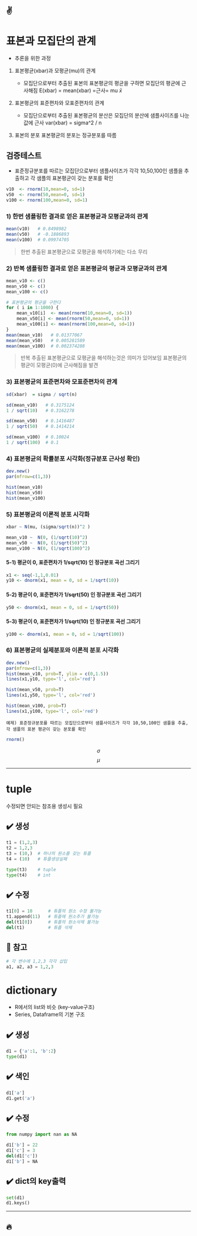 :v:
---
# 표본과 모집단의 관계
- 추론을 위한 과정
1. 표본평균(xbar)과 모평균(mu)의 관계
    - 모집단으로부터 추출된 표본의 표본평균의 평균을 구하면 모집단의 평균에 근사해짐
    E(xbar) = mean(xbar) =근사= mu
    $\bar{x}$
2. 표본평균의 표준편차와 모표준편차의 관계
    - 모집단으로부터 추출된 표본평균의 분산은 모집단의 분산에 샘플사이즈를 나눈값에 근사
    var(xbar) = sigma^2 / n

3. 표본의 분포
표본평균의 분포는 정규분포를 따름

## 검증테스트
- 표준정규분포를 따르는 모집단으로부터 샘플사이즈가 각각 10,50,100인 샘플을 추출하고 각 샘플의 표본평균이 갖는 분포를 확인
```r
v10  <- rnorm(10,mean=0, sd=1)
v50  <- rnorm(50,mean=0, sd=1)
v100 <- rnorm(100,mean=0, sd=1)
```

### 1) 한번 샘플링한 결과로 얻은 표본평균과 모평균과의 관계
```r
mean(v10)   # 0.8498982
mean(v50)   # -0.1886893
mean(v100)  # 0.09974705
```
>  한번 추출된 표본평균으로 모평균을 해석하기에는 다소 무리

### 2) 반복 샘플링한 결과로 얻은 표본평균의 평균과 모평균과의 관계
```r
mean_v10 <- c() 
mean_v50 <- c() 
mean_v100 <- c()

# 표본평균의 평균을 구한다
for ( i in 1:1000) {
    mean_v10[i]  <- mean(rnorm(10,mean=0, sd=1))
    mean_v50[i] <- mean(rnorm(50,mean=0, sd=1))
    mean_v100[i] <- mean(rnorm(100,mean=0, sd=1))
}
mean(mean_v10)   # 0.01377067
mean(mean_v50)   # 0.005281589
mean(mean_v100)  # 0.002374288
```
> 반복 추출된 표본평균으로 모평균을 해석하는것은 의미가 있어보임
 표본평균의 평균이 모평균(0)에 근사해짐을 발견

### 3) 표본평균의 표준편차와 모표준편차의 관계
```r
sd(xbar)  = sigma / sqrt(n)

sd(mean_v10)   # 0.3175124
1 / sqrt(10)   # 0.3162278

sd(mean_v50)   # 0.1416487
1 / sqrt(50)   # 0.1414214

sd(mean_v100)  # 0.10024
1 / sqrt(100)  # 0.1
```

### 4) 표본평균의 확률분포 시각화(정규분포 근사성 확인)
```r
dev.new()
par(mfrow=c(1,3))

hist(mean_v10)
hist(mean_v50)
hist(mean_v100)
```

### 5) 표본평균의 이론적 분포 시각화
```r
xbar ~ N(mu, (sigma/sqrt(n))^2 )

mean_v10 ~  N(0, (1/sqrt(10)^2)
mean_v50 ~  N(0, (1/sqrt(50)^2)
mean_v100 ~ N(0, (1/sqrt(100)^2)
```

#### 5-1) 평균이 0, 표준편차가 1/sqrt(10) 인 정규분포 곡선 그리기
```r
x1 <- seq(-1,1,0.01)
y10 <- dnorm(x1, mean = 0, sd = 1/sqrt(10))
```

#### 5-2) 평균이 0, 표준편차가 1/sqrt(50) 인 정규분포 곡선 그리기
```r
y50 <- dnorm(x1, mean = 0, sd = 1/sqrt(50))
```

#### 5-3) 평균이 0, 표준편차가 1/sqrt(10) 인 정규분포 곡선 그리기
```r
y100 <- dnorm(x1, mean = 0, sd = 1/sqrt(100))
```

### 6) 표본평균의 실제분포와 이론적 분포 시각화
```r
dev.new()
par(mfrow=c(1,3))
hist(mean_v10, prob=T, ylim = c(0,1.5))
lines(x1,y10, type='l', col='red')

hist(mean_v50, prob=T)
lines(x1,y50, type='l', col='red')

hist(mean_v100, prob=T)
lines(x1,y100, type='l', col='red')
```



```
예제) 표준정규분포를 따르는 모집단으로부터 샘플사이즈가 각각 10,50,100인 샘플을 추출,
각 샘플의 표본 평균이 갖는 분포를 확인
```
```r
rnorm()
```


$$\sigma$$
$$\mu$$

---
# tuple
수정되면 안되는 참조용 생성시 필요

## :heavy_check_mark: 생성
```python
t1 = (1,2,3)
t2 = 1,2,3 
t3 = (10,)  # 하나의 원소를 갖는 튜플
t4 = (10)   # 튜플생성실패

type(t3)    # tuple
type(t4)    # int
```

## :heavy_check_mark: 수정
```python
t1[0] = 10      # 튜플의 원소 수정 불가능
t1.append(11)   # 튜플에 원소추가 불가능
del(t1[0])      # 튜플의 원소삭제 불가능
del(t1)         # 튜플 삭제
```

## :pushpin: 참고
```python
# 각 변수에 1,2,3 각각 삽입
a1, a2, a3 = 1,2,3
```

# dictionary
- R에서의 list와 비슷 (key-value구조)
- Series, Dataframe의 기본 구조

## :heavy_check_mark: 생성
```python
d1 = {'a':1, 'b':2}
type(d1)
```

## :heavy_check_mark: 색인
```python
d1['a']
d1.get('a')
```

## :heavy_check_mark: 수정
```python
from numpy import nan as NA

d1['b'] = 22
d1['c'] = 3
del(d1['c'])
d1['b'] = NA
```

## :heavy_check_mark: dict의 key출력
```python
set(d1)
d1.keys()
```

---
:fire:
---

